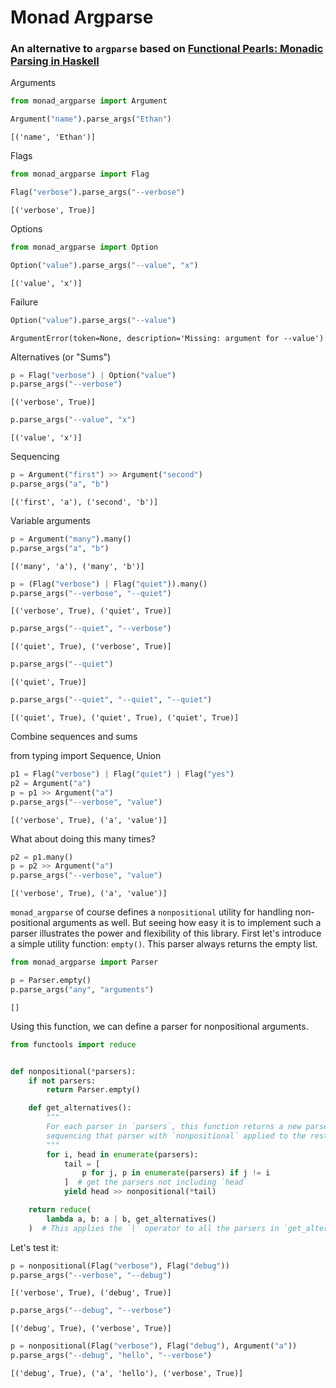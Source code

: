 # Monad Argparse

### An alternative to `argparse` based on [Functional Pearls: Monadic Parsing in Haskell](https://www.cs.nott.ac.uk/~pszgmh/pearl.pdf)

Arguments


```python
from monad_argparse import Argument

Argument("name").parse_args("Ethan")
```




    [('name', 'Ethan')]



Flags


```python
from monad_argparse import Flag

Flag("verbose").parse_args("--verbose")
```




    [('verbose', True)]



Options


```python
from monad_argparse import Option

Option("value").parse_args("--value", "x")
```




    [('value', 'x')]



Failure


```python
Option("value").parse_args("--value")
```




    ArgumentError(token=None, description='Missing: argument for --value')



Alternatives (or "Sums")


```python
p = Flag("verbose") | Option("value")
p.parse_args("--verbose")
```




    [('verbose', True)]




```python
p.parse_args("--value", "x")
```




    [('value', 'x')]



Sequencing


```python
p = Argument("first") >> Argument("second")
p.parse_args("a", "b")
```




    [('first', 'a'), ('second', 'b')]



Variable arguments


```python
p = Argument("many").many()
p.parse_args("a", "b")
```




    [('many', 'a'), ('many', 'b')]




```python
p = (Flag("verbose") | Flag("quiet")).many()
p.parse_args("--verbose", "--quiet")
```




    [('verbose', True), ('quiet', True)]




```python
p.parse_args("--quiet", "--verbose")
```




    [('quiet', True), ('verbose', True)]




```python
p.parse_args("--quiet")
```




    [('quiet', True)]




```python
p.parse_args("--quiet", "--quiet", "--quiet")
```




    [('quiet', True), ('quiet', True), ('quiet', True)]



Combine sequences and sums

from typing import Sequence, Union


```python
p1 = Flag("verbose") | Flag("quiet") | Flag("yes")
p2 = Argument("a")
p = p1 >> Argument("a")
p.parse_args("--verbose", "value")
```




    [('verbose', True), ('a', 'value')]



What about doing this many times?


```python
p2 = p1.many()
p = p2 >> Argument("a")
p.parse_args("--verbose", "value")
```




    [('verbose', True), ('a', 'value')]



`monad_argparse` of course defines a `nonpositional` utility for handling non-positional arguments as well. But seeing how easy it is to implement such a parser illustrates the power and flexibility of this library.
First let's introduce a simple utility function: `empty()`. This parser always returns the empty list.


```python
from monad_argparse import Parser

p = Parser.empty()
p.parse_args("any", "arguments")
```




    []



Using this function, we can define a parser for nonpositional arguments.


```python
from functools import reduce


def nonpositional(*parsers):
    if not parsers:
        return Parser.empty()

    def get_alternatives():
        """
        For each parser in `parsers`, this function returns a new parser,
        sequencing that parser with `nonpositional` applied to the rest of the parsers.
        """
        for i, head in enumerate(parsers):
            tail = [
                p for j, p in enumerate(parsers) if j != i
            ]  # get the parsers not including `head`
            yield head >> nonpositional(*tail)

    return reduce(
        lambda a, b: a | b, get_alternatives()
    )  # This applies the `|` operator to all the parsers in `get_alternatives()`
```

Let's test it:


```python
p = nonpositional(Flag("verbose"), Flag("debug"))
p.parse_args("--verbose", "--debug")
```




    [('verbose', True), ('debug', True)]




```python
p.parse_args("--debug", "--verbose")
```




    [('debug', True), ('verbose', True)]




```python
p = nonpositional(Flag("verbose"), Flag("debug"), Argument("a"))
p.parse_args("--debug", "hello", "--verbose")
```




    [('debug', True), ('a', 'hello'), ('verbose', True)]
